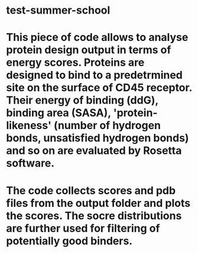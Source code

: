 # test-summer-school
# This piece of code allows to analyse protein design output in terms of energy scores. Proteins are designed to bind to a predetrmined site on the surface of CD45 receptor. Their energy of binding (ddG), binding area (SASA), 'protein-likeness' (number of hydrogen bonds, unsatisfied hydrogen bonds) and so on are evaluated by Rosetta software. 
# The code collects scores and pdb files from the output folder and plots the scores. The socre distributions are further used for filtering of potentially good binders.
